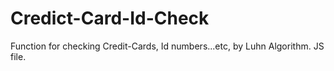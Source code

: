# Credict-Card-Id-Check
Function for checking Credit-Cards, Id numbers...etc, by Luhn Algorithm. JS file.
